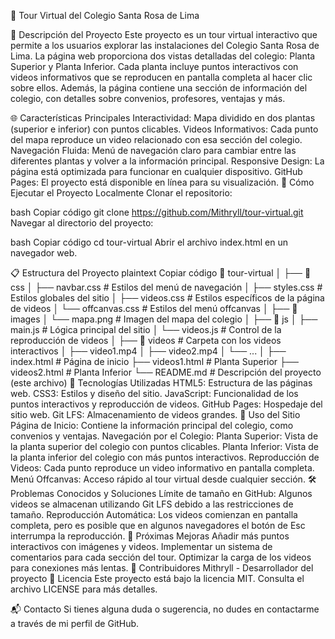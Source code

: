 🏫 Tour Virtual del Colegio Santa Rosa de Lima

📌 Descripción del Proyecto
Este proyecto es un tour virtual interactivo que permite a los usuarios explorar las instalaciones del Colegio Santa Rosa de Lima. La página web proporciona dos vistas detalladas del colegio: Planta Superior y Planta Inferior. Cada planta incluye puntos interactivos con videos informativos que se reproducen en pantalla completa al hacer clic sobre ellos. Además, la página contiene una sección de información del colegio, con detalles sobre convenios, profesores, ventajas y más.

🌐 Características Principales
Interactividad: Mapa dividido en dos plantas (superior e inferior) con puntos clicables.
Videos Informativos: Cada punto del mapa reproduce un video relacionado con esa sección del colegio.
Navegación Fluida: Menú de navegación claro para cambiar entre las diferentes plantas y volver a la información principal.
Responsive Design: La página está optimizada para funcionar en cualquier dispositivo.
GitHub Pages: El proyecto está disponible en línea para su visualización.
🚀 Cómo Ejecutar el Proyecto Localmente
Clonar el repositorio:

bash
Copiar código
git clone https://github.com/Mithryll/tour-virtual.git
Navegar al directorio del proyecto:

bash
Copiar código
cd tour-virtual
Abrir el archivo index.html en un navegador web.

📋 Estructura del Proyecto
plaintext
Copiar código
📁 tour-virtual
│
├── 📁 css
│   ├── navbar.css          # Estilos del menú de navegación
│   ├── styles.css          # Estilos globales del sitio
│   ├── videos.css          # Estilos específicos de la página de videos
│   └── offcanvas.css       # Estilos del menú offcanvas
│
├── 📁 images
│   └── mapa.png            # Imagen del mapa del colegio
│
├── 📁 js
│   ├── main.js             # Lógica principal del sitio
│   └── videos.js           # Control de la reproducción de videos
│
├── 📁 videos               # Carpeta con los videos interactivos
│   ├── video1.mp4
│   ├── video2.mp4
│   └── ...
│
├── index.html              # Página de inicio
├── videos1.html            # Planta Superior
├── videos2.html            # Planta Inferior
└── README.md               # Descripción del proyecto (este archivo)
🎨 Tecnologías Utilizadas
HTML5: Estructura de las páginas web.
CSS3: Estilos y diseño del sitio.
JavaScript: Funcionalidad de los puntos interactivos y reproducción de videos.
GitHub Pages: Hospedaje del sitio web.
Git LFS: Almacenamiento de videos grandes.
📖 Uso del Sitio
Página de Inicio: Contiene la información principal del colegio, como convenios y ventajas.
Navegación por el Colegio:
Planta Superior: Vista de la planta superior del colegio con puntos clicables.
Planta Inferior: Vista de la planta inferior del colegio con más puntos interactivos.
Reproducción de Videos: Cada punto reproduce un video informativo en pantalla completa.
Menú Offcanvas: Acceso rápido al tour virtual desde cualquier sección.
🛠️ Problemas Conocidos y Soluciones
Límite de tamaño en GitHub: Algunos videos se almacenan utilizando Git LFS debido a las restricciones de tamaño.
Reproducción Automática: Los videos comienzan en pantalla completa, pero es posible que en algunos navegadores el botón de Esc interrumpa la reproducción.
🌟 Próximas Mejoras
Añadir más puntos interactivos con imágenes y videos.
Implementar un sistema de comentarios para cada sección del tour.
Optimizar la carga de los videos para conexiones más lentas.
👥 Contribuidores
Mithryll - Desarrollador del proyecto
📄 Licencia
Este proyecto está bajo la licencia MIT. Consulta el archivo LICENSE para más detalles.

📬 Contacto
Si tienes alguna duda o sugerencia, no dudes en contactarme a través de mi perfil de GitHub.

